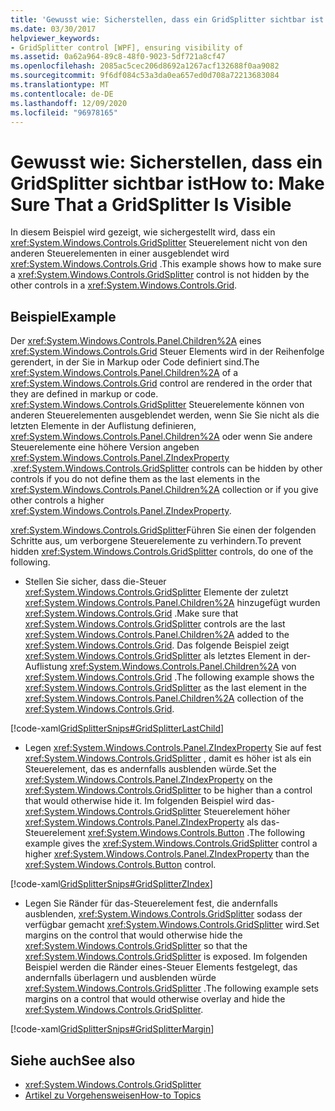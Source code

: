 ```yaml
---
title: 'Gewusst wie: Sicherstellen, dass ein GridSplitter sichtbar ist'
ms.date: 03/30/2017
helpviewer_keywords:
- GridSplitter control [WPF], ensuring visibility of
ms.assetid: 0a62a964-89c8-48f0-9023-5df721a8cf47
ms.openlocfilehash: 2085ac5cec206d8692a1267acf132688f0aa9082
ms.sourcegitcommit: 9f6df084c53a3da0ea657ed0d708a72213683084
ms.translationtype: MT
ms.contentlocale: de-DE
ms.lasthandoff: 12/09/2020
ms.locfileid: "96978165"
---
```

# <a name="how-to-make-sure-that-a-gridsplitter-is-visible"></a><span data-ttu-id="06791-102">Gewusst wie: Sicherstellen, dass ein GridSplitter sichtbar ist</span><span class="sxs-lookup"><span data-stu-id="06791-102">How to: Make Sure That a GridSplitter Is Visible</span></span>
<span data-ttu-id="06791-103">In diesem Beispiel wird gezeigt, wie sichergestellt wird, dass ein <xref:System.Windows.Controls.GridSplitter> Steuerelement nicht von den anderen Steuerelementen in einer ausgeblendet wird <xref:System.Windows.Controls.Grid> .</span><span class="sxs-lookup"><span data-stu-id="06791-103">This example shows how to make sure a <xref:System.Windows.Controls.GridSplitter> control is not hidden by the other controls in a <xref:System.Windows.Controls.Grid>.</span></span>  
  
## <a name="example"></a><span data-ttu-id="06791-104">Beispiel</span><span class="sxs-lookup"><span data-stu-id="06791-104">Example</span></span>  
 <span data-ttu-id="06791-105">Der <xref:System.Windows.Controls.Panel.Children%2A> eines <xref:System.Windows.Controls.Grid> Steuer Elements wird in der Reihenfolge gerendert, in der Sie in Markup oder Code definiert sind.</span><span class="sxs-lookup"><span data-stu-id="06791-105">The <xref:System.Windows.Controls.Panel.Children%2A> of a <xref:System.Windows.Controls.Grid> control are rendered in the order that they are defined in markup or code.</span></span> <span data-ttu-id="06791-106"><xref:System.Windows.Controls.GridSplitter> Steuerelemente können von anderen Steuerelementen ausgeblendet werden, wenn Sie Sie nicht als die letzten Elemente in der Auflistung definieren, <xref:System.Windows.Controls.Panel.Children%2A> oder wenn Sie andere Steuerelemente eine höhere Version angeben <xref:System.Windows.Controls.Panel.ZIndexProperty> .</span><span class="sxs-lookup"><span data-stu-id="06791-106"><xref:System.Windows.Controls.GridSplitter> controls can be hidden by other controls if you do not define them as the last elements in the <xref:System.Windows.Controls.Panel.Children%2A> collection or if you give other controls a higher <xref:System.Windows.Controls.Panel.ZIndexProperty>.</span></span>  
  
 <span data-ttu-id="06791-107"><xref:System.Windows.Controls.GridSplitter>Führen Sie einen der folgenden Schritte aus, um verborgene Steuerelemente zu verhindern.</span><span class="sxs-lookup"><span data-stu-id="06791-107">To prevent hidden <xref:System.Windows.Controls.GridSplitter> controls, do one of the following.</span></span>  
  
- <span data-ttu-id="06791-108">Stellen Sie sicher, dass die-Steuer <xref:System.Windows.Controls.GridSplitter> Elemente der zuletzt <xref:System.Windows.Controls.Panel.Children%2A> hinzugefügt wurden <xref:System.Windows.Controls.Grid> .</span><span class="sxs-lookup"><span data-stu-id="06791-108">Make sure that <xref:System.Windows.Controls.GridSplitter> controls are the last <xref:System.Windows.Controls.Panel.Children%2A> added to the <xref:System.Windows.Controls.Grid>.</span></span> <span data-ttu-id="06791-109">Das folgende Beispiel zeigt <xref:System.Windows.Controls.GridSplitter> als letztes Element in der-Auflistung <xref:System.Windows.Controls.Panel.Children%2A> von <xref:System.Windows.Controls.Grid> .</span><span class="sxs-lookup"><span data-stu-id="06791-109">The following example shows the <xref:System.Windows.Controls.GridSplitter> as the last element in the <xref:System.Windows.Controls.Panel.Children%2A> collection of the <xref:System.Windows.Controls.Grid>.</span></span>  
  
 [!code-xaml[GridSplitterSnips#GridSplitterLastChild](~/samples/snippets/csharp/VS_Snippets_Wpf/GridSplitterSnips/CSharp/Window1.xaml#gridsplitterlastchild)]  
  
- <span data-ttu-id="06791-110">Legen <xref:System.Windows.Controls.Panel.ZIndexProperty> Sie auf fest <xref:System.Windows.Controls.GridSplitter> , damit es höher ist als ein Steuerelement, das es andernfalls ausblenden würde.</span><span class="sxs-lookup"><span data-stu-id="06791-110">Set the <xref:System.Windows.Controls.Panel.ZIndexProperty> on the <xref:System.Windows.Controls.GridSplitter> to be higher than a control that would otherwise hide it.</span></span> <span data-ttu-id="06791-111">Im folgenden Beispiel wird das- <xref:System.Windows.Controls.GridSplitter> Steuerelement höher <xref:System.Windows.Controls.Panel.ZIndexProperty> als das-Steuerelement <xref:System.Windows.Controls.Button> .</span><span class="sxs-lookup"><span data-stu-id="06791-111">The following example gives the <xref:System.Windows.Controls.GridSplitter> control a higher <xref:System.Windows.Controls.Panel.ZIndexProperty> than the <xref:System.Windows.Controls.Button> control.</span></span>  
  
 [!code-xaml[GridSplitterSnips#GridSplitterZIndex](~/samples/snippets/csharp/VS_Snippets_Wpf/GridSplitterSnips/CSharp/Window1.xaml#gridsplitterzindex)]  
  
- <span data-ttu-id="06791-112">Legen Sie Ränder für das-Steuerelement fest, die andernfalls ausblenden, <xref:System.Windows.Controls.GridSplitter> sodass der verfügbar gemacht <xref:System.Windows.Controls.GridSplitter> wird.</span><span class="sxs-lookup"><span data-stu-id="06791-112">Set margins on the control that would otherwise hide the <xref:System.Windows.Controls.GridSplitter> so that the <xref:System.Windows.Controls.GridSplitter> is exposed.</span></span> <span data-ttu-id="06791-113">Im folgenden Beispiel werden die Ränder eines-Steuer Elements festgelegt, das andernfalls überlagern und ausblenden würde <xref:System.Windows.Controls.GridSplitter> .</span><span class="sxs-lookup"><span data-stu-id="06791-113">The following example sets margins on a control that would otherwise overlay and hide the <xref:System.Windows.Controls.GridSplitter>.</span></span>  
  
 [!code-xaml[GridSplitterSnips#GridSplitterMargin](~/samples/snippets/csharp/VS_Snippets_Wpf/GridSplitterSnips/CSharp/Window1.xaml#gridsplittermargin)]  
  
## <a name="see-also"></a><span data-ttu-id="06791-114">Siehe auch</span><span class="sxs-lookup"><span data-stu-id="06791-114">See also</span></span>

- <xref:System.Windows.Controls.GridSplitter>
- [<span data-ttu-id="06791-115">Artikel zu Vorgehensweisen</span><span class="sxs-lookup"><span data-stu-id="06791-115">How-to Topics</span></span>](gridsplitter-how-to-topics.md)
